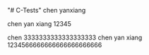 "# C-Tests" 
chen yanxiang 

chen yan xiang 12345


chen 3333333333333333333
chen yan xiang 1234566666666666666666666
